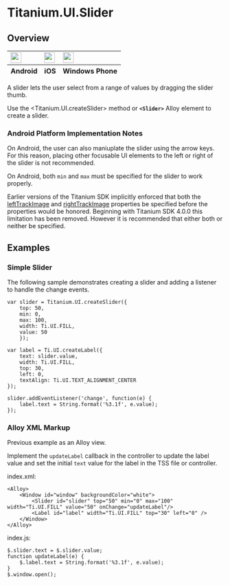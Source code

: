 # Titanium.UI.Slider

<ProxySummary/>

## Overview

<table id="platformComparison">
  <tbody>
    <tr>
      <td><img src="images/slider/slider_android.png" height="25" /></td>
      <td><img src="images/slider/slider_ios.png" height="25" /></td>
      <td><img src="images/slider/slider_wp.png" height="25" /></td>
    </tr>
  </tbody>
  <tfoot>
    <tr>
      <th>Android</th>
      <th>iOS</th>
      <th>Windows Phone</th>
    </tr>
  </tfoot>
</table>

A slider lets the user select from a range of values by dragging the slider thumb.

Use the <Titanium.UI.createSlider> method or **`<Slider>`** Alloy element to create a slider.

### Android Platform Implementation Notes

On Android, the user can also maniuplate the slider using the arrow keys. For this
reason, placing other focusable UI elements to the left or right of
the slider is not recommended.

On Android, both `min` and `max` must be specified for the slider to work properly.

Earlier versions of the Titanium SDK implicitly enforced that both the [leftTrackImage](Titanium.UI.Slider.leftTrackImage) and
[rightTrackImage](Titanium.UI.Slider.rightTrackImage) properties be specified before the properties would be honored. Beginning with
Titanium SDK 4.0.0 this limitation has been removed. However it is recommended that either both or neither be specified.

## Examples

### Simple Slider

The following sample demonstrates creating a slider and adding a listener to
handle the change events.

    var slider = Titanium.UI.createSlider({
        top: 50,
        min: 0,
        max: 100,
        width: Ti.UI.FILL,
        value: 50
        });

    var label = Ti.UI.createLabel({
        text: slider.value,
        width: Ti.UI.FILL,
        top: 30,
        left: 0,
        textAlign: Ti.UI.TEXT_ALIGNMENT_CENTER
    });

    slider.addEventListener('change', function(e) {
        label.text = String.format('%3.1f', e.value);
    });

### Alloy XML Markup

Previous example as an Alloy view.

Implement the `updateLabel` callback in the controller to update the label value
and set the initial `text` value for the label in the TSS file or controller.

index.xml:

    <Alloy>
        <Window id="window" backgroundColor="white">
            <Slider id="slider" top="50" min="0" max="100" width="Ti.UI.FILL" value="50" onChange="updateLabel"/>
            <Label id="label" width="Ti.UI.FILL" top="30" left="0" />
        </Window>
    </Alloy>

index.js:

    $.slider.text = $.slider.value;
    function updateLabel(e) {
        $.label.text = String.format('%3.1f', e.value);
    }
    $.window.open();

<ApiDocs/>
